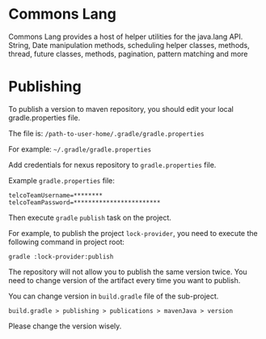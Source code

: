 # Commons Lang

Commons Lang provides a host of helper utilities for the java.lang API.
String, Date manipulation methods, scheduling helper classes, methods, 
thread, future classes, methods, pagination, pattern matching and more

# Publishing

To publish a version to maven repository, 
you should edit your local gradle.properties file.

The file is: `/path-to-user-home/.gradle/gradle.properties`

For example: `~/.gradle/gradle.properties`

Add credentials for nexus repository to `gradle.properties` file.

Example `gradle.properties` file:

```
telcoTeamUsername=********
telcoTeamPassword=************************
```

Then execute `gradle` `publish` task on the project.

For example, to publish the project `lock-provider`, 
you need to execute the following command in project root:

```
gradle :lock-provider:publish
``` 

The repository will not allow you to publish the same version twice.
You need to change version of the artifact every time you want to publish.

You can change version in `build.gradle` file of the sub-project.

```
build.gradle > publishing > publications > mavenJava > version
```

Please change the version wisely.